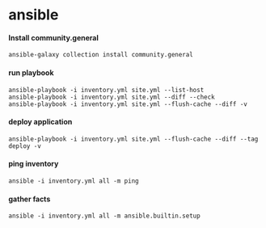 # ansible

#### Install community.general
```
ansible-galaxy collection install community.general
```

#### run playbook
```
ansible-playbook -i inventory.yml site.yml --list-host
ansible-playbook -i inventory.yml site.yml --diff --check
ansible-playbook -i inventory.yml site.yml --flush-cache --diff -v
```

#### deploy application
```
ansible-playbook -i inventory.yml site.yml --flush-cache --diff --tag deploy -v
```

#### ping inventory
```
ansible -i inventory.yml all -m ping
```

#### gather facts
```
ansible -i inventory.yml all -m ansible.builtin.setup
```
